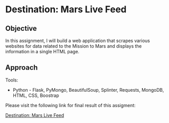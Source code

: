 # Destination: Mars Live Feed 

## Objective
In this assignment, I will build a web application that scrapes various websites for data related to the Mission to Mars and displays the information in a single HTML page. 

## Approach
Tools:

* Python - Flask, PyMongo, BeautifulSoup, Splinter, Requests, MongoDB, HTML, CSS, Boostrap 

Please visit the following link for final result of this assigment:

[Destination: Mars Live Feed]()

